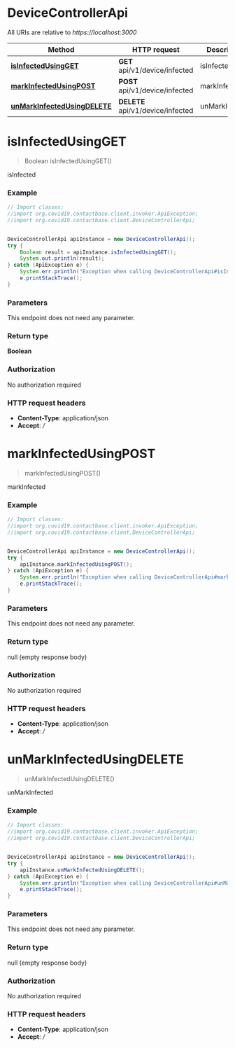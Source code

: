 # DeviceControllerApi

All URIs are relative to *https://localhost:3000*

Method | HTTP request | Description
------------- | ------------- | -------------
[**isInfectedUsingGET**](DeviceControllerApi.md#isInfectedUsingGET) | **GET** api/v1/device/infected | isInfected
[**markInfectedUsingPOST**](DeviceControllerApi.md#markInfectedUsingPOST) | **POST** api/v1/device/infected | markInfected
[**unMarkInfectedUsingDELETE**](DeviceControllerApi.md#unMarkInfectedUsingDELETE) | **DELETE** api/v1/device/infected | unMarkInfected


<a name="isInfectedUsingGET"></a>
# **isInfectedUsingGET**
> Boolean isInfectedUsingGET()

isInfected

### Example
```java
// Import classes:
//import org.covid19.contactbase.client.invoker.ApiException;
//import org.covid19.contactbase.client.DeviceControllerApi;


DeviceControllerApi apiInstance = new DeviceControllerApi();
try {
    Boolean result = apiInstance.isInfectedUsingGET();
    System.out.println(result);
} catch (ApiException e) {
    System.err.println("Exception when calling DeviceControllerApi#isInfectedUsingGET");
    e.printStackTrace();
}
```

### Parameters
This endpoint does not need any parameter.

### Return type

**Boolean**

### Authorization

No authorization required

### HTTP request headers

 - **Content-Type**: application/json
 - **Accept**: */*

<a name="markInfectedUsingPOST"></a>
# **markInfectedUsingPOST**
> markInfectedUsingPOST()

markInfected

### Example
```java
// Import classes:
//import org.covid19.contactbase.client.invoker.ApiException;
//import org.covid19.contactbase.client.DeviceControllerApi;


DeviceControllerApi apiInstance = new DeviceControllerApi();
try {
    apiInstance.markInfectedUsingPOST();
} catch (ApiException e) {
    System.err.println("Exception when calling DeviceControllerApi#markInfectedUsingPOST");
    e.printStackTrace();
}
```

### Parameters
This endpoint does not need any parameter.

### Return type

null (empty response body)

### Authorization

No authorization required

### HTTP request headers

 - **Content-Type**: application/json
 - **Accept**: */*

<a name="unMarkInfectedUsingDELETE"></a>
# **unMarkInfectedUsingDELETE**
> unMarkInfectedUsingDELETE()

unMarkInfected

### Example
```java
// Import classes:
//import org.covid19.contactbase.client.invoker.ApiException;
//import org.covid19.contactbase.client.DeviceControllerApi;


DeviceControllerApi apiInstance = new DeviceControllerApi();
try {
    apiInstance.unMarkInfectedUsingDELETE();
} catch (ApiException e) {
    System.err.println("Exception when calling DeviceControllerApi#unMarkInfectedUsingDELETE");
    e.printStackTrace();
}
```

### Parameters
This endpoint does not need any parameter.

### Return type

null (empty response body)

### Authorization

No authorization required

### HTTP request headers

 - **Content-Type**: application/json
 - **Accept**: */*

